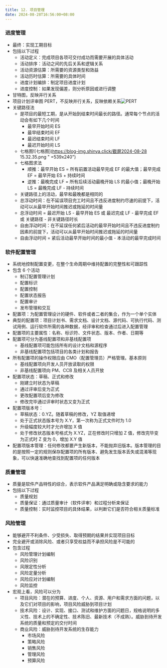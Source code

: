 ```yaml
---
title: 12. 项目管理
date: 2024-08-28T16:56:00+08:00
---
```


### 进度管理

* 最终：实现工期目标
* 包括以下过程
  * 活动定义：完成项目各项可交付成功而需要开展的具体活动
  * 活动排序：活动之间的先后关系和逻辑关系
  * 活动资源估算：所需要的资源类型和效益
  * 活动历时估算：所需要的具体时间
  * 进度计划编排：制定项目进度计划
  * 进度控制：如果发现偏差，则分析原因或进行调整
* 甘特图，反映并行关系
* 项目计划评审图 PERT，不反映并行关系，反映依赖关系![PERT](https://blog-img.shinya.click/截屏2024-08-28%2015.25.44.png)
* 关键路径法
  * 是项目的最短工期，是从开始到结束时间最长的路径。通常每个节点的活动会有如下几个时间
    * 最早开始时间 ES
    * 最早结束时间 EF
    * 最迟结束时间 LF
    * 最迟开始时间 LS
  * 七格图![七格图](https://blog-img.shinya.click/截屏2024-08-28 15.32.35.png " =539x240")
  * 七格图求法
    * 顺推：最早开始 ES = 所有前置活动最早完成 EF 的最大值；最早完成 EF = 最早开始 ES + 持续时间
    * 逆推：最晚完成 LF = 所有后续活动最晚开始 LS 的最小值；最晚开始 LS = 最晚完成 LF - 持续时间
  * 关键路径上的活动，最早和最晚都是相同的
  * 总浮动时间：在不延误项目完工时间且不违反进度制约尽速的前提下，活动可以从最早开始时间推迟或拖延的时间量
  * 总浮动时间 = 最迟开始 LS - 最早开始 ES 或 最迟完成 LF - 最早完成 EF 或 关键路径 - 非关键路径时长
  * 自由浮动时间：在不延误任何紧后活动的最早开始时间且不违反进度制约因素的前提下，活动可以从最早开始时间推迟或拖延的时间量
  * 自由浮动时间 = 紧后活动最早开始时间的最小值 - 本活动的最早完成时间

### 软件配置管理

* 系统地控制配置变更，在整个生命周期中维持配置的完整性和可跟踪性
* 包含 6 个活动
  * 制订配置管理计划
  * 配置标识
  * 配置控制
  * 配置状态报告
  * 配置审计
  * 发布管理和交互
* 配置项：为配置管理设计的硬件、软件或者二者的集合，作为一个单个实体
* 典型的配置项：项目计划书、需求文档、设计文档、源代码、可执行代码、测试用例、运行软件所需的各种数据，经评审和检查通过后进入配置管理
* 配置项的主要属性：名称、标识符、文件状态、版本、作者、日期等
* 配置项可分为基线配置项和非基线配置项
  * 基线配置项可能包括所有的设计文档和源程序
  * 非基线配置项包括项目的各类计划和报告
* 所有配置项的操作权限应由 CMO（配置管理员）严格管理。基本原则
  * 基线配置项向开发人员开放读取的权限
  * 非基线配置项向 PM、CCB 及相关人员开放
* 配置项状态：草稿、正式和修改
  * 刚建立时状态为草稿
  * 通过评审后变为正式
  * 更改配置项后变为修改
  * 修改完毕通过评审时状态又变为正式
* 配置项版本号：
  * 草稿状态：0.YZ。随着草稿的修改，YZ 取值递增
  * 处于正式状态版本号为 X.Y，第一次称为正式文件时为 1.0
  * 升级幅度较大时才允许增加 X 值
  * 处于修改状态版本号格式为 X.YZ，正在修改时只增加 Z 值，修改完毕变为正式时 Z 变为 0，增加 X.Y 值
* 配置项版本管理：任何修改都要产生新版本，不能抛弃旧版本。版本管理的目的是按照一定的规则保存配置项的所有版本、避免发生版本丢失或混淆等现象，可以快速准确地查找到配置项的任何版本

### 质量管理

* 质量是软件产品特性的综合，表示软件产品满足明确或隐含要求的能力
* 包括以下过程
  * 质量规划
  * 质量保证：通过质量审计（软件评审）和过程分析来保证
  * 质量控制：实时监控项目的具体结果，以判断它们是否符合相关质量标准

### 风险管理

* 能够避开不利条件、少受损失、取得预期的结果并实现项目目标
* 完全避开或消除风险、或者只享受权益而不承担风险是不可能的
* 包含过程
  * 风险管理计划编制
  * 风险识别
  * 风限定性分析
  * 风险定量分析
  * 风险应对计划编制
  * 风险监控
* 宏观上看，风险可以分为
  * 项目风险：潜在的预算、进度、个人、资源、用户和需求方面的问题，以及它们对项目的影响，项目风险威胁到项目计划
  * 技术风险：设计、实现、接口、测试和维护方面的问题日，规格说明的多义性、技术上的不确定性、技术陈旧、最新技术（不成熟）。威胁到待开发系统的质量和预定的交付时间
  * 商业风险：威胁到待开发系统的生存能力
    * 市场风险
    * 策略风险
    * 销售风险
    * 管理风险
    * 预算风险